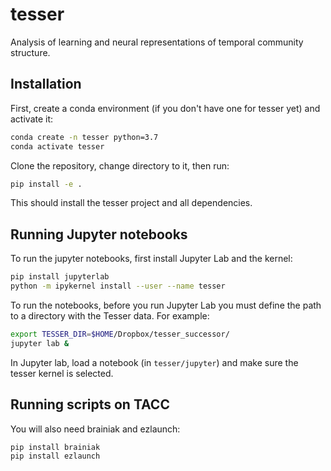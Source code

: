 # tesser
Analysis of learning and neural representations of temporal community structure.

## Installation

First, create a conda environment (if you don't have one for 
tesser yet) and activate it:

```bash
conda create -n tesser python=3.7
conda activate tesser
```

Clone the repository, change directory to it, then run:

```bash
pip install -e .
```

This should install the tesser project and all dependencies.

## Running Jupyter notebooks

To run the jupyter notebooks, first install Jupyter Lab and the kernel:

```bash
pip install jupyterlab
python -m ipykernel install --user --name tesser
```

To run the notebooks, before you run Jupyter Lab you must define the 
path to a directory with the Tesser data.  For example:

```bash
export TESSER_DIR=$HOME/Dropbox/tesser_successor/
jupyter lab &
```

In Jupyter lab, load a notebook (in `tesser/jupyter`) and make sure the 
tesser kernel is selected.

## Running scripts on TACC

You will also need brainiak and ezlaunch:

```bash
pip install brainiak
pip install ezlaunch
```

